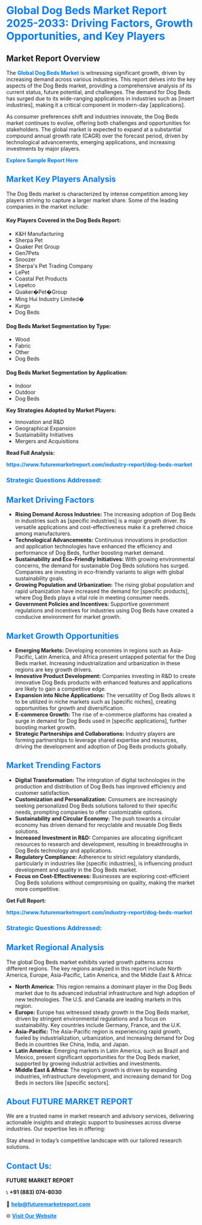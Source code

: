 <h1 style="color: #007BFF;">Global Dog Beds Market Report 2025-2033: Driving Factors, Growth Opportunities, and Key Players</h1>

<section id="overview">
<h2>Market Report Overview</h2>
<p>The <a href="https://www.futuremarketreport.com/industry-report/dog-beds-market" style="color: #007BFF; text-decoration: none;"><strong>Global Dog Beds Market</strong></a> is witnessing significant growth, driven by increasing demand across various industries. This report delves into the key aspects of the Dog Beds market, providing a comprehensive analysis of its current status, future potential, and challenges. The demand for Dog Beds has surged due to its wide-ranging applications in industries such as [insert industries], making it a critical component in modern-day [applications].</p>
<p>As consumer preferences shift and industries innovate, the Dog Beds market continues to evolve, offering both challenges and opportunities for stakeholders. The global market is expected to expand at a substantial compound annual growth rate (CAGR) over the forecast period, driven by technological advancements, emerging applications, and increasing investments by major players.</p>
</section>

<section id="overview">
<p><a href="https://www.futuremarketreport.com/request-sample/reportId=100699" style="color: #007BFF; text-decoration: none;"><strong>Explore Sample Report Here</strong></a></p>
</section>

<section id="key-players">
<h2 style="color: #007BFF;">Market Key Players Analysis</h2>
<p>The Dog Beds market is characterized by intense competition among key players striving to capture a larger market share. Some of the leading companies in the market include:</p>
<h4>Key Players Covered in the Dog Beds Report:</h4>
<ul><li>K&amp;H Manufacturing</li><li>Sherpa Pet</li><li>Quaker Pet Group</li><li>Gen7Pets</li><li>Snoozer</li><li>Sherpa&#039;s Pet Trading Company</li><li>LePet</li><li>Coastal Pet Products</li><li>Lepetco</li><li>Quaker�Pet�Group</li><li>Ming Hui Industry Limited�</li><li>Kurgo</li><li>Dog Beds</li></ul>
<h4>Dog Beds Market Segmentation by Type:</h4>
<ul><li>Wood</li><li>Fabric</li><li>Other</li><li>Dog Beds</li></ul>

<h4>Dog Beds Market Segmentation by Application:</h4>
<ul><li>Indoor</li><li>Outdoor</li><li>Dog Beds</li></ul>
<p><strong>Key Strategies Adopted by Market Players:</strong></p>
<ul>
<li>Innovation and R&D</li>
<li>Geographical Expansion</li>
<li>Sustainability Initiatives</li>
<li>Mergers and Acquisitions</li>
</ul>
</section>

<section>
<p><strong>Read Full Analysis: </strong></p><a href="https://www.futuremarketreport.com/industry-report/dog-beds-market" style="color: #007BFF; text-decoration: none;"><strong>https://www.futuremarketreport.com/industry-report/dog-beds-market</strong></a>
<h3 style="color: #007BFF;">Strategic Questions Addressed:</h3>
</section>

<section id="driving-factors">
<h2 style="color: #007BFF;">Market Driving Factors</h2>
<ul>
<li><strong>Rising Demand Across Industries:</strong> The increasing adoption of Dog Beds in industries such as [specific industries] is a major growth driver. Its versatile applications and cost-effectiveness make it a preferred choice among manufacturers.</li>
<li><strong>Technological Advancements:</strong> Continuous innovations in production and application technologies have enhanced the efficiency and performance of Dog Beds, further boosting market demand.</li>
<li><strong>Sustainability and Eco-Friendly Initiatives:</strong> With growing environmental concerns, the demand for sustainable Dog Beds solutions has surged. Companies are investing in eco-friendly variants to align with global sustainability goals.</li>
<li><strong>Growing Population and Urbanization:</strong> The rising global population and rapid urbanization have increased the demand for [specific products], where Dog Beds plays a vital role in meeting consumer needs.</li>
<li><strong>Government Policies and Incentives:</strong> Supportive government regulations and incentives for industries using Dog Beds have created a conducive environment for market growth.</li>
</ul>
</section>

<section id="growth-opportunities">
<h2 style="color: #007BFF;">Market Growth Opportunities</h2>
<ul>
<li><strong>Emerging Markets:</strong> Developing economies in regions such as Asia-Pacific, Latin America, and Africa present untapped potential for the Dog Beds market. Increasing industrialization and urbanization in these regions are key growth drivers.</li>
<li><strong>Innovative Product Development:</strong> Companies investing in R&D to create innovative Dog Beds products with enhanced features and applications are likely to gain a competitive edge.</li>
<li><strong>Expansion into Niche Applications:</strong> The versatility of Dog Beds allows it to be utilized in niche markets such as [specific niches], creating opportunities for growth and diversification.</li>
<li><strong>E-commerce Growth:</strong> The rise of e-commerce platforms has created a surge in demand for Dog Beds used in [specific applications], further boosting market growth.</li>
<li><strong>Strategic Partnerships and Collaborations:</strong> Industry players are forming partnerships to leverage shared expertise and resources, driving the development and adoption of Dog Beds products globally.</li>
</ul>
</section>

<section id="trending-factors">
<h2 style="color: #007BFF;">Market Trending Factors</h2>
<ul>
<li><strong>Digital Transformation:</strong> The integration of digital technologies in the production and distribution of Dog Beds has improved efficiency and customer satisfaction.</li>
<li><strong>Customization and Personalization:</strong> Consumers are increasingly seeking personalized Dog Beds solutions tailored to their specific needs, prompting companies to offer customizable options.</li>
<li><strong>Sustainability and Circular Economy:</strong> The push towards a circular economy has driven demand for recyclable and reusable Dog Beds solutions.</li>
<li><strong>Increased Investment in R&D:</strong> Companies are allocating significant resources to research and development, resulting in breakthroughs in Dog Beds technology and applications.</li>
<li><strong>Regulatory Compliance:</strong> Adherence to strict regulatory standards, particularly in industries like [specific industries], is influencing product development and quality in the Dog Beds market.</li>
<li><strong>Focus on Cost-Effectiveness:</strong> Businesses are exploring cost-efficient Dog Beds solutions without compromising on quality, making the market more competitive.</li>
</ul>
</section>

<section>
<p><strong>Get Full Report: </strong></p><a href="https://www.futuremarketreport.com/industry-report/dog-beds-market" style="color: #007BFF; text-decoration: none;"><strong>https://www.futuremarketreport.com/industry-report/dog-beds-market</strong></a>
<h3 style="color: #007BFF;">Strategic Questions Addressed:</h3>
</section>


<section id="regional-analysis">
<h2 style="color: #007BFF;">Market Regional Analysis</h2>
<p>The global Dog Beds market exhibits varied growth patterns across different regions. The key regions analyzed in this report include North America, Europe, Asia-Pacific, Latin America, and the Middle East & Africa:</p>
<ul>
<li><strong>North America:</strong> This region remains a dominant player in the Dog Beds market due to its advanced industrial infrastructure and high adoption of new technologies. The U.S. and Canada are leading markets in this region.</li>
<li><strong>Europe:</strong> Europe has witnessed steady growth in the Dog Beds market, driven by stringent environmental regulations and a focus on sustainability. Key countries include Germany, France, and the U.K.</li>
<li><strong>Asia-Pacific:</strong> The Asia-Pacific region is experiencing rapid growth, fueled by industrialization, urbanization, and increasing demand for Dog Beds in countries like China, India, and Japan.</li>
<li><strong>Latin America:</strong> Emerging markets in Latin America, such as Brazil and Mexico, present significant opportunities for the Dog Beds market, supported by growing industrial activities and investments.</li>
<li><strong>Middle East & Africa:</strong> The region’s growth is driven by expanding industries, infrastructure development, and increasing demand for Dog Beds in sectors like [specific sectors].</li>
</ul>
</section>

<footer>
<h2 style="color: #007BFF;">About FUTURE MARKET REPORT</h2>
<p>We are a trusted name in market research and advisory services, delivering actionable insights and strategic support to businesses across diverse industries. Our expertise lies in offering:</p>

<p>Stay ahead in today’s competitive landscape with our tailored research solutions.</p>

<h2 style="color: #007BFF;">Contact Us:</h2>
<p><strong>FUTURE MARKET REPORT</strong></p>
<p>📞 <strong>+91 (883) 074-8030</strong></p>
<p>📧 <strong><a href="mailto:help@futuremarketreport.com" style="color: #007BFF;">help@futuremarketreport.com</a></strong></p>
<p>🌐 <strong><a href="https://www.futuremarketreport.com/" style="color: #007BFF;">Visit Our Website</a></strong></p>
</footer>